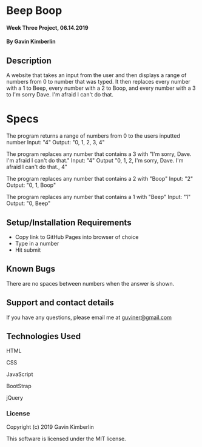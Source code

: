 # Beep Boop

#### Week Three Project, 06.14.2019

#### By Gavin Kimberlin

## Description

A website that takes an input from the user and then displays a range of numbers from 0 to number that was typed. It then replaces every number with a 1 to Beep, every number with a 2 to Boop, and every number with a 3 to I'm sorry Dave. I'm afraid I can't do that.
# Specs

The program returns a range of numbers from 0 to the users inputted number
  Input: "4"
  Output: "0, 1, 2, 3, 4"

The program replaces any number that contains a 3 with "I'm sorry, Dave. I'm afraid I can't do that."
  Input: "4"
  Output "0, 1, 2, I'm sorry, Dave. I'm afraid I can't do that., 4"

The program replaces any number that contains a 2 with "Boop"
  Input: "2"
  Output: "0, 1, Boop"

The program replaces any number that contains a 1 with "Beep"
  Input: "1"
  Output: "0, Beep"

## Setup/Installation Requirements

* Copy link to GitHub Pages into browser of choice
* Type in a number
* Hit submit

## Known Bugs

There are no spaces between numbers when the answer is shown.
## Support and contact details

If you have any questions, please email me at guviner@gmail.com

## Technologies Used

HTML

CSS

JavaScript

BootStrap

jQuery

### License

Copyright (c) 2019 Gavin Kimberlin

This software is licensed under the MIT license.
